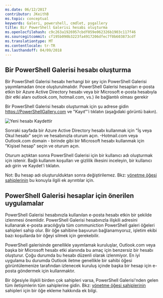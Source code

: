 ```yaml
---
ms.date: 06/12/2017
contributor: JKeithB
ms.topic: conceptual
keywords: Galeri, powershell, cmdlet, psgallery
title: Bir PowerShell Galerisi hesabı oluşturma
ms.openlocfilehash: c9c263a1926957cbdf059e062326b1903c117f46
ms.sourcegitcommit: cf195b090b3223fa4917206dfec7f0b603873cdf
ms.translationtype: MT
ms.contentlocale: tr-TR
ms.lasthandoff: 04/09/2018
---
```

## <a name="creating-a-powershell-gallery-account"></a>Bir PowerShell Galerisi hesabı oluşturma

Bir PowerShell Galerisi hesabı herhangi bir şey için PowerShell Galerisi yayımlamadan önce oluşturulmalıdır.
PowerShell Galerisi hesapları e-posta etkin bir Azure Active Directory hesabı veya bir Microsoft e-posta hesabıyla (bir etki alanı outlook.com, hotmail.com, vs.) ile bağlantılı olması gerekir

Bir PowerShell Galerisi hesabı oluşturmak için şu adrese gidin https://PowerShellGallery.com ve "Kayıt"'i tıklatın (aşağıdaki görüntü bakın).

![Yeni hesabı Kaydettir](./images/CreatingAccount-Register.png)

Sonraki sayfada bir Azure Active Directory hesabı kullanmak için "İş veya Okul hesabı" seçin ve hesabınızla oturum açın.
-Hotmail.com veya Outlook.com domain - birinde gibi bir Microsoft hesabı kullanmak için "Kişisel hesap" seçin ve oturum açın.

Oturum açtıktan sonra PowerShell Galerisi için bir kullanıcı adı oluşturmak için istenir.
Bağlı kullanım koşulları ve gizlilik ilkesini inceleyin, bir kullanıcı adı girin ve Kaydet'i tıklatın.

Not: Bu hesap adı oluşturulduktan sonra değiştirilemez.
Bkz: [yönetme öğesi sahiplerinin](https://msdn.microsoft.com/powershell/gallery/psgallery/managing-item-owners) bu konuyla ilgili ek ayrıntılar için.

## <a name="recommended-practices-for-powershell-gallery-accounts"></a>PowerShell Galerisi hesaplar için önerilen uygulamalar

PowerShell Galerisi hesabınızla kullanılan e-posta hesabı etkin bir şekilde izlenmesi önemlidir.
PowerShell Galerisi hesabınızla ilişkili adresini kullanarak e-posta aracılığıyla tüm communiction PowerShell galeri öğeleri sahipleri sahip olur.
Bir öğe sahibine başvurun bağlanamıyoruz, işletim ekibi bazı koşullarda bir öğeyi silmek için gerekebilir.

PowerShell galerisinde genellikle yayımlamak kuruluşlar, Outlook.com veya başka bir Microsoft hesabı etki alanında bu amaç için benzersiz bir hesabı oluşturur.
Çoğu durumda bu hesabı düzenli olarak izlenmiyor.
En iyi uygulama bu durumda Outlook iletme genellikle bir sahibi öğesi görüntülemenize tarafından izlenecek kuruluş içinde başka bir hesap için e-posta göndermek için kullanmaktır.

Bir öğesiyle ilişkili birden çok sahipleri varsa, PowerShell Galerisi'nden gelen tüm iletişimlerin tüm sahiplerine gidin.
Bkz: [yönetme öğesi sahiplerinin](https://msdn.microsoft.com/powershell/gallery/psgallery/managing-item-owners) sahipleri için bir öğe ekleme hakkında ek bilgi.